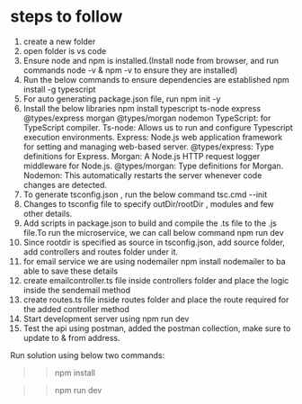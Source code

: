 # steps to follow
1. create a new folder
2. open folder is vs code
3. Ensure node and npm is installed.(Install node from browser, and run commands node -v & npm -v to ensure they are installed)
4. Run the below commands to ensure dependencies are established 
npm install -g typescript
5. For auto generating package.json file, run
npm init -y
6. Install the below libraries
npm install typescript ts-node express @types/express morgan @types/morgan nodemon
TypeScript: for TypeScript compiler.
Ts-node: Allows us to run and configure Typescript execution environments.
Express: Node.js web application framework for setting and managing web-based server.
@types/express: Type definitions for Express.
Morgan: A Node.js HTTP request logger middleware for Node.js.
@types/morgan: Type definitions for Morgan.
Nodemon: This automatically restarts the server whenever code changes are detected.
7. To generate tsconfig.json , run the below command
tsc.cmd --init
8. Changes to tsconfig file to specify outDir/rootDir , modules and few other details.
9. Add scripts in package.json to build and compile the .ts file to the .js file.To run the microservice, we can call below command
npm run dev
10. Since rootdir is specified as source in tsconfig.json, add source folder, add controllers and routes folder under it.
11. for email service we are using nodemailer npm install nodemailer to ba able to save these details 
12. create emailcontroller.ts file inside controllers folder and place the logic inside the sendemail method
14. create routes.ts file inside routes folder and place the route required for the added controller method
15. Start development server using
npm run dev 
16. Test the api using postman, added the postman collection, make sure to update to & from address.


Run solution using below two commands:


>>npm install


>>npm run dev
